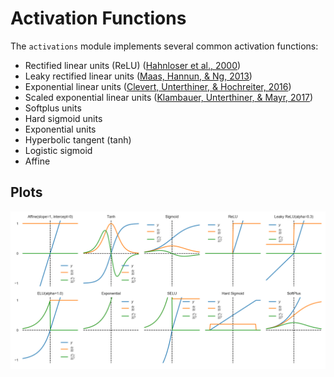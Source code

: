 # Activation Functions
The `activations` module implements several common activation functions:

- Rectified linear units (ReLU) ([Hahnloser et al., 2000](http://invibe.net/biblio_database_dyva/woda/data/att/6525.file.pdf))
- Leaky rectified linear units
  ([Maas, Hannun, & Ng, 2013](https://ai.stanford.edu/~amaas/papers/relu_hybrid_icml2013_final.pdf))
- Exponential linear units ([Clevert, Unterthiner, & Hochreiter, 2016](https://arxiv.org/pdf/1511.07289.pdf))
- Scaled exponential linear units ([Klambauer, Unterthiner, & Mayr, 2017](https://arxiv.org/pdf/1706.02515.pdf))
- Softplus units
- Hard sigmoid units
- Exponential units
- Hyperbolic tangent (tanh)
- Logistic sigmoid
- Affine


## Plots
<p align="center">
<img src="img/plot.png" align='center' width="850" />
</p>